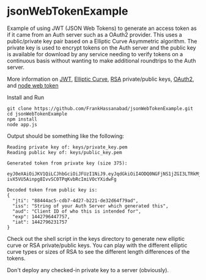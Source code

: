 jsonWebTokenExample
==================

Example of using JWT (JSON Web Tokens) to generate an access token as if it
came from an Auth server such as a OAuth2 provider.  This uses a public/private
key pair based on a Elliptic Curve Asymmetric algorithm.  The private key is
used to encrypt tokens on the Auth server and the public key is available for download
by any service needing to verify tokens on a continuous basis without wanting to
make additional roundtrips to the Auth server.

More information on [JWT](https://tools.ietf.org/html/rfc7515#section-3.3),
[Elliptic Curve](https://wiki.openssl.org/index.php/Command_Line_Elliptic_Curve_Operations),
[RSA](https://wiki.openssl.org/index.php/Command_Line_Utilities#rsa_.2F_genrsa) private/public keys,
[OAuth2](https://tools.ietf.org/html/rfc6749), and
[node web token](https://github.com/auth0/node-jsonwebtoken)


Install and Run

```
git clone https://github.com/FrankHassanabad/jsonWebTokenExample.git
cd jsonWebTokenExample
npm install
node app.js
```


Output should be something like the following:

```
Reading private key of: keys/private_key.pem
Reading public key of: keys/public_key.pem

Generated token from private key (size 375):

eyJ0eXAiOiJKV1QiLCJhbGciOiJFUzI1NiJ9.eyJqdGkiOiI4ODQ0NGFjNS1jZGI3LTRkMjctYjIyMS1kZTMyZDY0Zjc5YWQiLCJpc3MiOiJTdHJpbmcgb2YgeW91ciBBdXRoIFNlcnZlciB3aGljaCBnZW5lcmF0ZWQgdGhpcyIsImF1ZCI6IkNsaWVudCBJRCBvZiB3aG8gdGhpcyBpcyBpbnRlbmRlZCBmb3IiLCJleHAiOjE0NDI3OTY0NDc3NTcsImlhdCI6MTQ0Mjc5NjIzMTc1N30.59813RD2iKWcL5av9GgW600ubf22EDo8CmtEcWqMXLkHy-ivX5VU5Ainpg8IvvSC0TPqKvbRcImiVOcYXidwFg

Decoded token from public key is:
{
  "jti": "88444ac5-cdb7-4d27-b221-de32d64f79ad",
  "iss": "String of your Auth Server which generated this",
  "aud": "Client ID of who this is intended for",
  "exp": 1442796447757,
  "iat": 1442796231757
}
```

Check out the shell script in the keys directory to generate new elliptic curve or RSA
private/public keys.  You can play with the different elliptic curve types or sizes of
RSA to see the different length differences of the tokens.

Don't deploy any checked-in private key to a server (obviously).  
